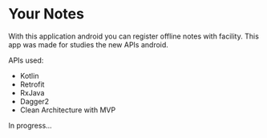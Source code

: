 # Your Notes

With this application android you can register offline notes with facility. This app was made for studies the new APIs android.

APIs used:

* Kotlin
* Retrofit
* RxJava
* Dagger2
* Clean Architecture with MVP

In progress...